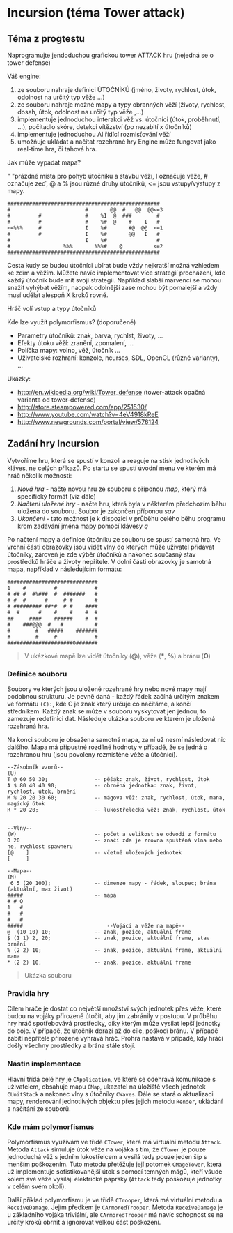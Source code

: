 # Incursion (téma Tower attack)

## Téma z progtestu
Naprogramujte jendoduchou grafickou tower ATTACK hru (nejedná se o tower defense)

Váš engine:

1. ze souboru nahraje definici ÚTOČNÍKŮ (jméno, životy, rychlost, útok, odolnost na určitý typ věže ...)
2. ze souboru nahraje možné mapy a typy obranných věží (životy, rychlost, dosah, útok, odolnost na určitý typ věže ,...)
3. implementuje jednoduchou interakci věž vs. útočníci (útok, proběhnutí, ...), počitadlo skóre, detekci vítězství (po nezabití x útočníků)
4. implementuje jednoduchou AI řídící rozmisťování věží
5. umožňuje ukládat a načítat rozehrané hry
Engine může fungovat jako real-time hra, či tahová hra.

Jak může vypadat mapa?

" "prázdné místa pro pohyb útočníku a stavbu věží, I označuje věže, # označuje zeď, @ a % jsou různé druhy útočníků, <= jsou vstupy/výstupy z mapy.

 ```
#################################################
#                        #       @@  #   @@  @@<=3
#         #              #    %I  @  ###        #
#         #              #    %#  @    #    I   #
<=%%%     #              I    %#       #@  @@  <=1
#         #              I    %#       @@   I   #
#                        I    %#                #
#                 %%%       %%%#    @          <=2
#################################################    
```
Cesta kudy se budou útočníci ubírat bude vždy nejkratší možná vzhledem ke zdím a věžím. Můžete navíc implementovat více strategií procházení, kde každý útočník bude mít svoji strategii. Například slabší marvenci se mohou snažit vyhýbat věžím, naopak odolnější zase mohou být pomalejší a vždy musí udělat alespoň X kroků rovně.

Hráč volí vstup a typy útočníků

Kde lze využít polymorfismus? (doporučené)
- Parametry útočníků: znak, barva, rychlst, životy, ...
- Efekty útoku věží: zranění, zpomalení, ...
- Políčka mapy: volno, věž, útočník ...
- Uživatelské rozhraní: konzole, ncurses, SDL, OpenGL (různé varianty), ...

Ukázky:
- http://en.wikipedia.org/wiki/Tower_defense (tower-attack opačná varianta od tower-defense)
- http://store.steampowered.com/app/251530/
- http://www.youtube.com/watch?v=4eV4918kReE
- http://www.newgrounds.com/portal/view/576124

## Zadání hry Incursion
Vytvoříme hru, která se spustí v konzoli a reaguje na stisk jednotlivých kláves, ne celých příkazů. Po startu se spustí úvodní menu ve kterém má hráč několik možností:
1. *Nová hra* - načte novou hru ze souboru s příponou _map_, který má specifický formát (viz dále)
2. *Načtení uložené hry* - načte hru, která byla v některém předchozím běhu uložena do souboru. Soubor je zakončen příponou _sav_
3. *Ukončení* - tato možnost je k dispozici v průběhu celého běhu programu krom zadávání jména mapy pomocí klávesy _q_

Po načtení mapy a definice útočníku ze souboru se spustí samotná hra. Ve vrchní části obrazovky jsou vidět vlny do kterých může uživatel přidávat útočníky, zároveň je zde výběr útočníků a nakonec současný stav prostředků hráče a životy nepřítele. V dolní části obrazovky je samotná mapa, například v následujícím formátu:
```
#############################
1    #         #            #
# ## #  #%###  #  #######   #
# #  #      #     # #       #
# ######### ##*#  # #    ####
#  #      #    #    #    #  #
##     ####    ######    #  #
#    ###@@@  #   #          #
#        #   #####    #######
#        #     #            #
#####################O#######
```
> V ukázkové mapě lze vidět útočníky (__@__), věže (__\*__, __%__) a bránu (__O__)

### Definice souboru
Soubory ve kterých jsou uložené rozehrané hry nebo nové mapy mají podobnou strukturu. Je pevně daná - každý řádek začíná určitým znakem ve formátu `(C):`, kde C je znak který určuje co načítáme, a končí středníkem. Každý znak se může v souboru vyskytovat jen jednou, to zamezuje redefinici dat. Následuje ukázka souboru ve kterém je uložená rozehraná hra.

Na konci souboru je obsažena samotná mapa, za ní už nesmí následovat nic dalšího. Mapa má přípustné rozdílné hodnoty v případě, že se jedná o rozehranou hru (jsou povoleny rozmístěné věže a útočníci).
```
--Zásobník vzorů--
(U)
T @ 60 50 30;               -- pěšák: znak, život, rychlost, útok
A $ 80 40 40 90;            -- obrněná jednotka: znak, život, rychlost, útok, brnění
M % 20 20 30 60;            -- mágova věž: znak, rychlost, útok, mana, magický útok
R * 20 20;                  -- lukostřelecká věž: znak, rychlost, útok


--Vlny--
(W)                         -- počet a velikost se odvodí z formátu
0 20                        -- značí zda je zrovna spuštěná vlna nebo ne, rychlost spawneru
[@    ]                     -- včetně uložených jednotek
[     ]

--Mapa--
(M)
 6 5 (20 100);              -- dimenze mapy - řádek, sloupec; brána (aktuální, max život)
#####                       -- mapa
# # O
1   #
#   #
#   #
#####                           --Vojáci a věže na mapě--
@  (10 10) 10;              -- znak, pozice, aktuální frame
$ (1 1) 2, 20;              -- znak, pozice, aktuální frame, stav brnění
% (2 2) 10;                 -- znak, pozice, aktuální frame, aktuální mana
* (2 2) 10;                 -- znak, pozice, aktuální frame
```
> Ukázka souboru
>
### Pravidla hry
Cílem hráče je dostat co největší množství svých jednotek přes věže, které budou na vojáky přirozeně útočit, aby jim zabránily v postupu. V průběhu hry hráč spotřebovává prostředky, díky kterým může vysílat lepší jednotky do boje. V případě, že útočník dorazí až do cíle, poškodí bránu. V případě zabití nepřítele přirozené vyhrává hráč. Prohra nastává v případě, kdy hráči došly všechny prostředky a brána stále stojí.

### Nástin implementace
Hlavní třídá celé hry je `CApplication`, ve které se odehrává komunikace s uživatelem, obsahuje mapu `CMap`, ukazatel na úložiště všech jednotek `CUnitStack` a nakonec vlny s útočníky `CWaves`. Dále se stará o aktualizaci mapy, renderování jednotlivých objektu přes jejich metodu `Render`, ukládání a načítání ze souborů.

### Kde mám polymorfismus
Polymorfismus využívám ve třídě `CTower`, která má virtuální metodu `Attack`. Metoda `Attack` simuluje útok věže na vojáka s tím, že `CTower` je pouze jednoduchá věž s jedním lukostřelcem a vysílá tedy pouze jeden šíp s menším poškozením. Tuto metodu přetěžuje její potomek `CMageTower`, která už implementuje sofistikovanější útok s pomocí temných mágů, kteří všude kolem své věže vysílají elektrické paprsky (`Attack` tedy poškozuje jednotky v celém svém okolí).

Další příklad polymorfismu je ve třídě `CTrooper`, která má virtuální metodu a `ReceiveDamage`. Jejím předkem je `CArmoredTrooper`. Metoda `ReceiveDamage` je u základního vojáka triviální, ale `CArmoredTrooper` má navíc schopnost se na určitý kroků obrnit a ignorovat velkou část poškození.
